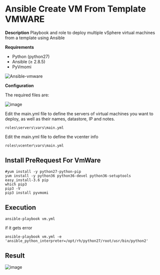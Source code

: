 

# Ansible Create VM From Template VMWARE

**Description**
Playbook and role to deploy multiple vSphere virtual machines from a template using Ansible

**Requirements**

 - Python (python27) 
 - Ansible (≥ 2.8.5)
 - PyVmomi
 
 ![Ansible-vmware](https://user-images.githubusercontent.com/3519706/67880393-9b6b4f00-fb4f-11e9-9275-3694f6f8b525.png)

**Configuration**

The required files are:

![image](https://user-images.githubusercontent.com/3519706/67881469-9effd580-fb51-11e9-9592-dd2f456c5223.png)

Edit the main.yml file to define the servers of virtual machines you want to deploy, as well as their names, datastore, IP and notes.

    roles\servers\vars\main.yml

Edit the main.yml file to define the vcenter info

    roles\vcenter\vars\main.yml

## Install PreRequest For VmWare

    #yum install -y python27-python-pip
    yum install -y python36 python36-devel python36-setuptools
    easy_install-3.6 pip
    which pip3
    pip3 -V
    pip3 install pyvmomi

## Execution

    ansible-playbook vm.yml

if it gets error

    ansible-playbook vm.yml -e 'ansible_python_interpreter=/opt/rh/python27/root/usr/bin/python2'

## Result
![image](https://user-images.githubusercontent.com/3519706/67881283-4597a680-fb51-11e9-891b-3f068edc06b0.png)
